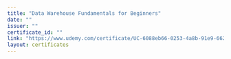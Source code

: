 ```yaml
---
title: "Data Warehouse Fundamentals for Beginners"
date: ""
issuer: ""
certificate_id: ""
link: "https://www.udemy.com/certificate/UC-6088eb66-0253-4a8b-91e9-662221c3ee12/"
layout: certificates
---
```

